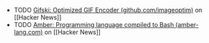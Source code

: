 - TODO [Gifski: Optimized GIF Encoder (github.com/imageoptim)](https://news.ycombinator.com/item?id=40426442) on [[Hacker News]]
- TODO [Amber: Programming language compiled to Bash (amber-lang.com)](https://news.ycombinator.com/item?id=40431835) on [[Hacker News]]